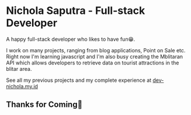 # Nichola Saputra - Full-stack Developer

A happy full-stack developer who likes to have fun😁.

I work on many projects, ranging from blog applications, Point on Sale etc. Right now I'm learning javascript and I'm also busy creating the Mblitaran API which allows developers to retrieve data on tourist attractions in the blitar area. 

See all my previous projects and my complete experience at [dev-nichola.my.id](https://dev-nichola.my.id)

## Thanks for Coming🤗
